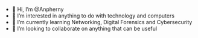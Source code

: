 - 👋 Hi, I’m @Anpherny
- 👀 I’m interested in anything to do with technology and computers
- 🌱 I’m currently learning Networking, Digital Forensics and Cybersecurity
- 💞️ I’m looking to collaborate on anything that can be useful

<!---
Anpherny/Anpherny is a ✨ special ✨ repository because its `README.md` (this file) appears on your GitHub profile.
You can click the Preview link to take a look at your changes.
--->
